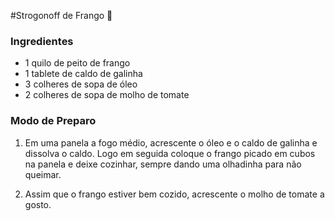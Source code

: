 #Strogonoff de Frango :chicken:

### Ingredientes

- 1 quilo de peito de frango
- 1 tablete de caldo de galinha
- 3 colheres de sopa de óleo
- 2 colheres de sopa de molho de tomate

### Modo de Preparo

1. Em uma panela a fogo médio, acrescente o óleo e o caldo de galinha e dissolva o caldo. Logo em seguida coloque o frango picado em cubos na panela e deixe cozinhar, sempre dando uma olhadinha para não queimar.

2. Assim que o frango estiver bem cozido, acrescente o molho de tomate a gosto.

   ​

